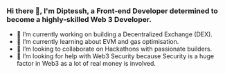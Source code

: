 ### Hi there 👋, I'm Diptessh, a Front-end Developer determined to become a highly-skilled Web 3 Developer.
- 🔭 I’m currently working on building a Decentralized Exchange (DEX). 
- 🌱 I’m currently learning about EVM and gas optimisation. 
- 👯 I’m looking to collaborate on Hackathons with passionate builders. 
- 🤔 I’m looking for help with Web3 Security because Security is a huge factor in Web3 as a lot of real money is involved. 

<!--
**diptesshjaiin/diptesshjaiin** is a ✨ _special_ ✨ repository because its `README.md` (this file) appears on your GitHub profile.

Here are some ideas to get you started:

- 🔭 I’m currently working on building a Decentralized Exchange (DEX). 
- 🌱 I’m currently learning about EVM and gas optimisation. 
- 👯 I’m looking to collaborate on Hackathons with passionate builders. 
- 🤔 I’m looking for help with Web3 Security because Security is a huge factor in Web3 as a lot of real money is involved. 
